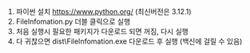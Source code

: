 1. 파이썬 설치 https://www.python.org/ (최신버전은 3.12.1)
2. FileInfomation.py 더블 클릭으로 실행
3. 처음 실행시 필요한 패키지가 다운로드 되면 꺼짐, 다시 실행
4. 다 귀찮으면 dist\FileInfomation.exe 다운로드 후 실행 (백신에 걸릴 수 있음)
